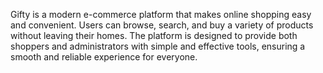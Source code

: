 Gifty is a modern e-commerce platform that makes online shopping easy and convenient. Users can browse, search, and buy a variety of products without leaving their homes. The platform is designed to provide both shoppers and administrators with simple and effective tools, ensuring a smooth and reliable experience for everyone.
 
